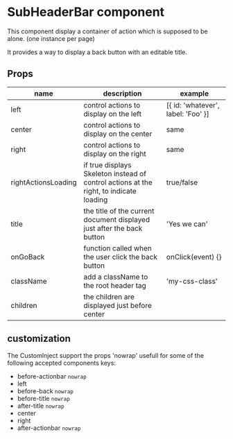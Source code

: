 # SubHeaderBar component

This component display a container of action which is supposed to be alone. (one instance per page)

It provides a way to display a back button with an editable title.

## Props

| name | description | example
| -- | -- | -- |
| left | control actions to display on the left | [{ id: 'whatever', label: 'Foo' }] |
| center | control actions to display on the center | same |
| right | control actions to display on the right | same |
| rightActionsLoading | if true displays Skeleton instead of control actions at the right, to indicate loading | true/false |
| title | the title of the current document displayed just after the back button | 'Yes we can' |
| onGoBack | function called when the user click the back button | onClick(event) {} |
| className | add a className to the root header tag | 'my-css-class' |
| children | the children are displayed  just before center | <Action id="click-me" label="Run" /> |

## customization

The CustomInject support the props 'nowrap' usefull for some of the following accepted components keys:

* before-actionbar `nowrap`
* left
* before-back  `nowrap`
* before-title `nowrap`
* after-title `nowrap`
* center
* right
* after-actionbar `nowrap`

